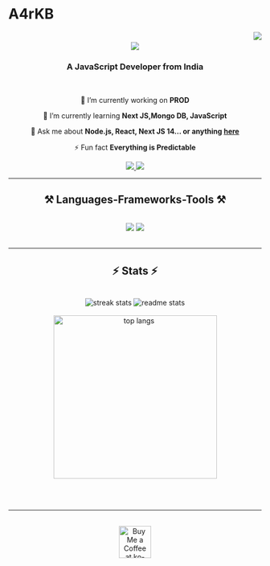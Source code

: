 # A4rKB
<img align="right" src="https://visitor-badge.laobi.icu/badge?page_id=AayusBhat26"/>

<h1 align="center">
    <img src="https://readme-typing-svg.herokuapp.com/?font=Righteous&size=35&center=true&vCenter=true&width=500&height=70&duration=4000&lines=Hi+There!+👋;+I'm+Aayush+Kumar+Bhat!;" />
</h1>

<h3 align="center">A JavaScript Developer from India </h3>

<br/>

<div align="center">
 
 🔭 I’m currently working on **PROD**
 
 🌱 I’m currently learning **Next JS,Mongo DB, JavaScript**

💬 Ask me about **Node.js, React, Next JS 14... or anything [here](https://github.com/salesp07/salesp07/issues)**

⚡ Fun fact **Everything is Predictable**

 </div>
 
<div align="center"> 
  <a href="mailto:pedro.sales.muniz@gmail.com">
    <img src="https://img.shields.io/badge/Gmail-333333?style=for-the-badge&logo=gmail&logoColor=red" />
  </a>
  <a href="https://linkedin.com/in/pedro-sales-muniz" target="_blank">
    <img src="https://img.shields.io/badge/LinkedIn-0077B5?style=for-the-badge&logo=linkedin&logoColor=white" target="_blank" />
  </a>
</div>

 <hr/>
 
<h2 align="center">⚒️ Languages-Frameworks-Tools ⚒️</h2>
<br/>
<div align="center">
    <img src="https://skillicons.dev/icons?i=react,mui,html,css,vscode,github,figma,tailwind,git" />
    <img src="https://skillicons.dev/icons?i=nodejs,python,javascript,typescript,express,firebase,mongodb,c,cpp,java,nextjs,mysql" /><br>
</div>

<br/>


<hr/>

<h2 align="center">⚡ Stats ⚡</h2>
<br>
<div align=center>
  <img  src="https://github-readme-streak-stats-salesp07.vercel.app?user=AayusBhat26&theme=tokyonight&hide_border=false&border_radius=6&date_format=M%20j%5B%2C%20Y%5D&card_width=400" alt="streak stats"/>
<!--   &nbsp; &nbsp; &nbsp; -->
  <img  src="https://github-readme-stats.vercel.app/api?username=AayusBhat26&count_private=false&show_icons=true&theme=tokyonight&rank_icon=github&border_radius=10&card_widht=400" alt="readme stats" />
  <br/>
  <br/>
  <img width=325 align="center" src="https://github-readme-stats-salesp07.vercel.app/api/top-langs/?username=AayusBhat26&hide=HTML&langs_count=8&layout=compact&theme=react&border_radius=10&size_weight=0.5&count_weight=0.5&exclude_repo=github-readme-stats" alt="top langs" />
</div>

<br/><br/>

<hr/>

<br/>

<div align="center">
<a href='https://ko-fi.com/V7V4RAK9C' target='_blank'><img height='64' style='border:0px;height:64px;' src='https://storage.ko-fi.com/cdn/kofi1.png?v=3' border='0' alt='Buy Me a Coffee at ko-fi.com' /></a>
</div>

<br/>
